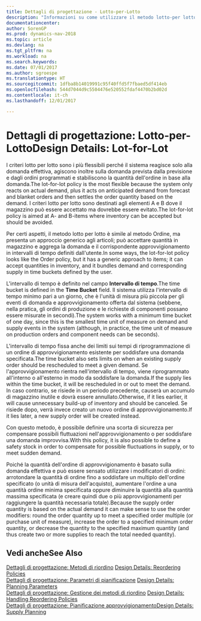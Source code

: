 ```yaml
---
title: Dettagli di progettazione - Lotto-per-Lotto
description: "Informazioni su come utilizzare il metodo lotto-per lotto per stabilire la quantità dell'ordine in base alla domanda."
documentationcenter: 
author: SorenGP
ms.prod: dynamics-nav-2018
ms.topic: article
ms.devlang: na
ms.tgt_pltfrm: na
ms.workload: na
ms.search.keywords: 
ms.date: 07/01/2017
ms.author: sgroespe
ms.translationtype: HT
ms.sourcegitcommit: 1dfba8b14019991c95f40ffd5f7fbaed5df414eb
ms.openlocfilehash: 544d7044d9c5504476e520552fdaf4470b2bd02d
ms.contentlocale: it-ch
ms.lasthandoff: 12/01/2017

---
```

# <a name="design-details-lot-for-lot"></a><span data-ttu-id="c7f07-103">Dettagli di progettazione: Lotto-per-Lotto</span><span class="sxs-lookup"><span data-stu-id="c7f07-103">Design Details: Lot-for-Lot</span></span>
<span data-ttu-id="c7f07-104">I criteri lotto per lotto sono i più flessibili perché il sistema reagisce solo alla domanda effettiva, agiscono inoltre sulla domanda prevista dalla previsione e dagli ordini programmati e stabiliscono la quantità dell'ordine in base alla domanda.</span><span class="sxs-lookup"><span data-stu-id="c7f07-104">The lot-for-lot policy is the most flexible because the system only reacts on actual demand, plus it acts on anticipated demand from forecast and blanket orders and then settles the order quantity based on the demand.</span></span> <span data-ttu-id="c7f07-105">I criteri lotto per lotto sono destinati agli elementi A e B dove il magazzino può essere accettato ma dovrebbe essere evitato.</span><span class="sxs-lookup"><span data-stu-id="c7f07-105">The lot-for-lot policy is aimed at A- and B-items where inventory can be accepted but should be avoided.</span></span>  
  
<span data-ttu-id="c7f07-106">Per certi aspetti, il metodo lotto per lotto è simile al metodo Ordine, ma presenta un approccio generico agli articoli; può accettare quantità in magazzino e aggrega la domanda e il corrispondente approvvigionamento in intervalli di tempo definiti dall'utente.</span><span class="sxs-lookup"><span data-stu-id="c7f07-106">In some ways, the lot-for-lot policy looks like the Order policy, but it has a generic approach to items; it can accept quantities in inventory, and it bundles demand and corresponding supply in time buckets defined by the user.</span></span>  
  
<span data-ttu-id="c7f07-107">L'intervallo di tempo è definito nel campo **Intervallo di tempo**.</span><span class="sxs-lookup"><span data-stu-id="c7f07-107">The time bucket is defined in the **Time Bucket** field.</span></span> <span data-ttu-id="c7f07-108">Il sistema utilizza l'intervallo di tempo minimo pari a un giorno, che è l'unità di misura più piccola per gli eventi di domanda e approvvigionamento offerta dal sistema (sebbene, nella pratica, gli ordini di produzione e le richieste di componenti possano essere misurate in secondi).</span><span class="sxs-lookup"><span data-stu-id="c7f07-108">The system works with a minimum time bucket of one day, since this is the smallest time unit of measure on demand and supply events in the system (although, in practice, the time unit of measure on production orders and component needs can be seconds).</span></span>  
  
<span data-ttu-id="c7f07-109">L'intervallo di tempo fissa anche dei limiti sui tempi di riprogrammazione di un ordine di approvvigionamento esistente per soddisfare una domanda specificata.</span><span class="sxs-lookup"><span data-stu-id="c7f07-109">The time bucket also sets limits on when an existing supply order should be rescheduled to meet a given demand.</span></span> <span data-ttu-id="c7f07-110">Se l'approvvigionamento rientra nell'intervallo di tempo, viene riprogrammato all'interno o all'esterno in modo da soddisfare la domanda.</span><span class="sxs-lookup"><span data-stu-id="c7f07-110">If the supply lies within the time bucket, it will be rescheduled in or out to meet the demand.</span></span> <span data-ttu-id="c7f07-111">In caso contrario, se risiede in un periodo precedente, causerà un accumulo di magazzino inutile e dovrà essere annullato.</span><span class="sxs-lookup"><span data-stu-id="c7f07-111">Otherwise, if it lies earlier, it will cause unnecessary build-up of inventory and should be canceled.</span></span> <span data-ttu-id="c7f07-112">Se risiede dopo, verrà invece creato un nuovo ordine di approvvigionamento.</span><span class="sxs-lookup"><span data-stu-id="c7f07-112">If it lies later, a new supply order will be created instead.</span></span>  
  
<span data-ttu-id="c7f07-113">Con questo metodo, è possibile definire una scorta di sicurezza per compensare possibili fluttuazioni nell'approvvigionamento o per soddisfare una domanda improvvisa.</span><span class="sxs-lookup"><span data-stu-id="c7f07-113">With this policy, it is also possible to define a safety stock in order to compensate for possible fluctuations in supply, or to meet sudden demand.</span></span>  
  
<span data-ttu-id="c7f07-114">Poiché la quantità dell'ordine di approvvigionamento è basato sulla domanda effettiva e può essere sensato utilizzare i modificatori di ordini: arrotondare la quantità di ordine fino a soddisfare un multiplo dell'ordine specificato (o unità di misura dell'acquisto), aumentare l'ordine a una quantità ordine minima specificata oppure diminuire la quantità alla quantità massima specificata (e creare quindi due o più approvvigionamenti per raggiungere la quantità necessaria totale).</span><span class="sxs-lookup"><span data-stu-id="c7f07-114">Because the supply order quantity is based on the actual demand it can make sense to use the order modifiers: round the order quantity up to meet a specified order multiple (or purchase unit of measure), increase the order to a specified minimum order quantity, or decrease the quantity to the specified maximum quantity (and thus create two or more supplies to reach the total needed quantity).</span></span>  
  
## <a name="see-also"></a><span data-ttu-id="c7f07-115">Vedi anche</span><span class="sxs-lookup"><span data-stu-id="c7f07-115">See Also</span></span>  
<span data-ttu-id="c7f07-116">[Dettagli di progettazione: Metodi di riordino](design-details-reordering-policies.md) </span><span class="sxs-lookup"><span data-stu-id="c7f07-116">[Design Details: Reordering Policies](design-details-reordering-policies.md) </span></span>  
<span data-ttu-id="c7f07-117">[Dettagli di progettazione: Parametri di pianificazione](design-details-planning-parameters.md) </span><span class="sxs-lookup"><span data-stu-id="c7f07-117">[Design Details: Planning Parameters](design-details-planning-parameters.md) </span></span>  
<span data-ttu-id="c7f07-118">[Dettagli di progettazione: Gestione dei metodi di riordino](design-details-handling-reordering-policies.md) </span><span class="sxs-lookup"><span data-stu-id="c7f07-118">[Design Details: Handling Reordering Policies](design-details-handling-reordering-policies.md) </span></span>  
[<span data-ttu-id="c7f07-119">Dettagli di progettazione: Pianificazione approvvigionamento</span><span class="sxs-lookup"><span data-stu-id="c7f07-119">Design Details: Supply Planning</span></span>](design-details-supply-planning.md)
